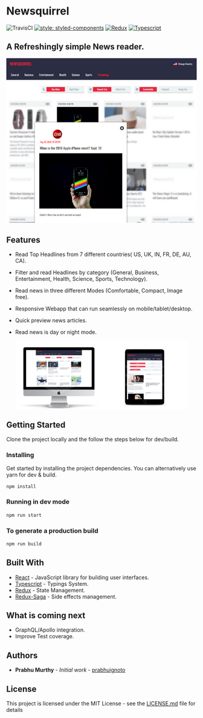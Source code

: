 # Newsquirrel
![TravisCI](https://travis-ci.org/prabhuignoto/newsquirrel.svg?branch=master)
[![style: styled-components](https://img.shields.io/badge/style-%F0%9F%92%85%20styled--components-orange.svg?colorB=daa357&colorA=db748e)](https://github.com/styled-components/styled-components)
[![Redux](https://img.shields.io/badge/builtwith-Redux-orange.svg)](https://github.com/reduxjs/redux)
[![Typescript](https://img.shields.io/badge/poweredby-typescript-blue.svg)](https://www.typescriptlang.org/)

## A Refreshingly simple News reader.

![sitefront1](./readme-assets/webfront-1.png)
## Features

* Read Top Headlines from 7 different countries( US, UK, IN, FR, DE, AU, CA).
* Filter and read Headlines by category (General, Business, Entertainment, Health, Science, Sports, Technology).
* Read news in three different Modes (Comfortable, Compact, Image free).

* Responsive Webapp that can run seamlessly on mobile/tablet/desktop.
* Quick preview news articles.
* Read news is day or night mode.
<div class="img-container" style="display: flex;
    align-items: flex-start;
    justify-content:center;
    width: 100%;">
  <img src="./readme-assets/smartmockups-desk.png" width="45%"/>
  <img src="./readme-assets/smartmockups-mobile.png" width="45%" />
</div>

## Getting Started

Clone the project locally and the follow the steps below for dev/build.

### Installing

Get started by installing the project dependencies. You can alternatively use yarn for dev & build.

```javascript
npm install
```

### Running in dev mode

```javascript
npm run start
```

### To generate a production build

```javascript
npm run build
```

## Built With

* [React](https://github.com/facebook/react) -  JavaScript library for building user interfaces.
* [Typescript](https://github.com/Microsoft/TypeScript) - Typings System.
* [Redux](https://github.com/reduxjs/redux) - State Management.
* [Redux-Saga](https://github.com/redux-saga/redux-saga) - Side effects management.

##  What is coming next
* GraphQL/Apollo integration.
* Improve Test coverage.
## Authors

* **Prabhu Murthy** - *Initial work* - [prabhuignoto](https://github.com/prabhuignoto)

## License

This project is licensed under the MIT License - see the [LICENSE.md](LICENSE.md) file for details